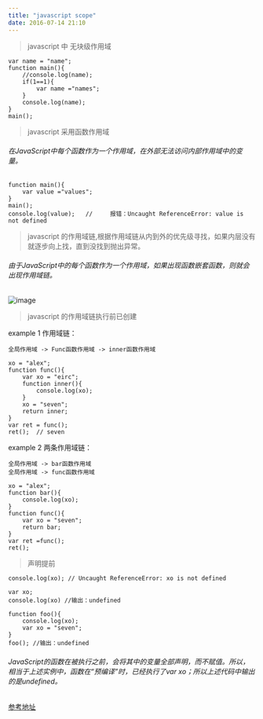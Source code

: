 ```yaml
---
title: "javascript scope"
date: 2016-07-14 21:10
---
```



> javascript 中 无块级作用域

    var name = "name";
    function main(){
        //console.log(name);
        if(1==1){
            var name ="names";
        }
        console.log(name);
    }
    main();

> javascript 采用函数作用域

###### 在JavaScript中每个函数作为一个作用域，在外部无法访问内部作用域中的变量。

    function main(){
        var value ="values";
    }
    main();
    console.log(value);   //     报错：Uncaught ReferenceError: value is not defined

> javascript 的作用域链,根据作用域链从内到外的优先级寻找，如果内层没有就逐步向上找，直到没找到抛出异常。

###### 由于JavaScript中的每个函数作为一个作用域，如果出现函数嵌套函数，则就会出现作用域链。


![image](http://wechat-01.oss-cn-qingdao.aliyuncs.com/YDKJS/scope.png)

> javascript 的作用域链执行前已创建

example 1 作用域链：

    全局作用域 -> Func函数作用域 -> inner函数作用域

    xo = "alex";
    function func(){
        var xo = "eirc";
        function inner(){
            console.log(xo);
        }
        xo = "seven";
        return inner;
    }
    var ret = func();
    ret();  // seven

example 2 两条作用域链：

    全局作用域 -> bar函数作用域
    全局作用域 -> func函数作用域

    xo = "alex";
    function bar(){
        console.log(xo);
    }
    function func(){
        var xo = "seven";
        return bar;
    }
    var ret =func();
    ret();

> 声明提前

    console.log(xo); // Uncaught ReferenceError: xo is not defined

    var xo;
    console.log(xo) //输出：undefined

    function foo(){
        console.log(xo);
        var xo = "seven";
    }
    foo(); //输出：undefined

###### JavaScript的函数在被执行之前，会将其中的变量全部声明，而不赋值。所以，相当于上述实例中，函数在“预编译”时，已经执行了var xo；所以上述代码中输出的是undefined。


[参考地址](http://3060674.blog.51cto.com/3050674/1812390)
